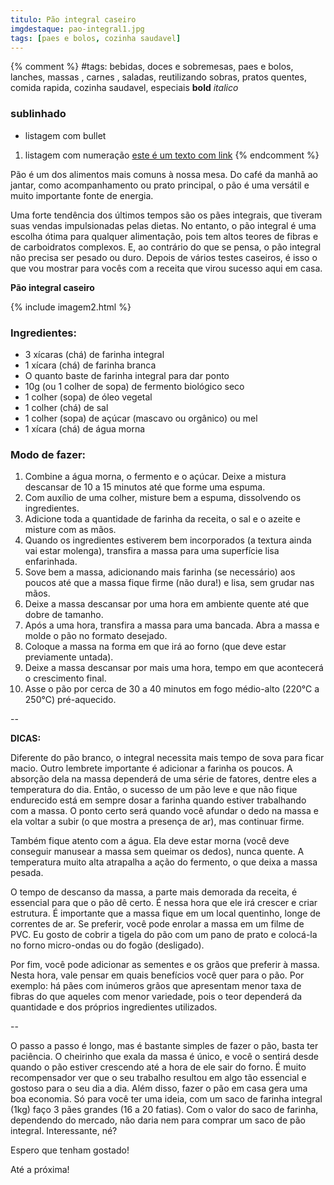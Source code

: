 ```yaml
---
titulo: Pão integral caseiro
imgdestaque: pao-integral1.jpg
tags: [paes e bolos, cozinha saudavel]
---
```

{% comment %}
#tags: bebidas, doces e sobremesas, paes e bolos, lanches, massas , carnes , saladas, reutilizando sobras, pratos quentes, comida rapida, cozinha saudavel, especiais
**bold**
*italico*
### sublinhado
* listagem com bullet
1. listagem com numeração
[este é um texto com link](https://www.enderecodolink.com)
{% endcomment %}

Pão é um dos alimentos mais comuns à nossa mesa. Do café da manhã ao jantar, como acompanhamento ou prato principal, o pão é uma versátil e muito importante fonte de energia. 

Uma forte tendência dos últimos tempos são os pães integrais, que tiveram suas vendas impulsionadas pelas dietas. No entanto, o pão integral é uma escolha ótima para qualquer alimentação, pois tem altos teores de fibras e de carboidratos complexos. E, ao contrário do que se pensa, o pão integral não precisa ser pesado ou duro. Depois de vários testes caseiros, é isso o que vou mostrar para vocês com a receita que virou sucesso aqui em casa. 

**Pão integral caseiro**

{% include imagem2.html %}

### Ingredientes:

* 3 xícaras (chá) de farinha integral
* 1 xícara (chá) de farinha branca
* O quanto baste de farinha integral para dar ponto
* 10g (ou 1 colher de sopa) de fermento biológico seco 
* 1 colher (sopa) de óleo vegetal 
* 1 colher (chá) de sal
* 1 colher (sopa) de açúcar (mascavo ou orgânico) ou mel
* 1 xícara (chá) de água morna

### Modo de fazer:

1. Combine a água morna, o fermento e o açúcar. Deixe a mistura descansar de 10 a 15 minutos até que forme uma espuma.
2. Com auxílio de uma colher, misture bem a espuma, dissolvendo os ingredientes.
3. Adicione toda a quantidade de farinha da receita, o sal e o azeite e misture com as mãos.
4. Quando os ingredientes estiverem bem incorporados (a textura ainda vai estar molenga), transfira a massa para uma superfície lisa enfarinhada.
5. Sove bem a massa, adicionando mais farinha (se necessário) aos poucos até que a massa fique firme (não dura!) e lisa, sem grudar nas mãos.
6. Deixe a massa descansar por uma hora em ambiente quente até que dobre de tamanho.
7. Após a uma hora, transfira a massa para uma bancada. Abra a massa e molde o pão no formato desejado.
8. Coloque a massa na forma em que irá ao forno (que deve estar previamente untada).
9. Deixe a massa descansar por mais uma hora, tempo em que acontecerá o crescimento final.
10. Asse o pão por cerca de 30 a 40 minutos em fogo médio-alto (220°C a 250°C) pré-aquecido.

--

**DICAS:**

Diferente do pão branco, o integral necessita mais tempo de sova para ficar macio. Outro lembrete importante é adicionar a farinha os poucos. A absorção dela na massa dependerá de uma série de fatores, dentre eles a temperatura do dia. Então, o sucesso de um pão leve e que não fique endurecido está em sempre dosar a farinha quando estiver trabalhando com a massa. O ponto certo será quando você afundar o dedo na massa e ela voltar a subir (o que mostra a presença de ar), mas continuar firme. 

Também fique atento com a água. Ela deve estar morna (você deve conseguir manusear a massa sem queimar os dedos), nunca quente. A temperatura muito alta atrapalha a ação do fermento, o que deixa a massa pesada. 

O tempo de descanso da massa, a parte mais demorada da receita, é essencial para que o pão dê certo. É nessa hora que ele irá crescer e criar estrutura. É importante que a massa fique em um local quentinho, longe de correntes de ar. Se preferir, você pode enrolar a massa em um filme de PVC. Eu gosto de cobrir a tigela do pão com um pano de prato e colocá-la no forno micro-ondas ou do fogão (desligado). 

Por fim, você pode adicionar as sementes e os grãos que preferir à massa. Nesta hora, vale pensar em quais benefícios você quer para o pão. Por exemplo: há pães com inúmeros grãos que apresentam menor taxa de fibras do que aqueles com menor variedade, pois o teor dependerá da quantidade e dos próprios ingredientes utilizados. 

--

O passo a passo é longo, mas é bastante simples de fazer o pão, basta ter paciência. O cheirinho que exala da massa é único, e você o sentirá desde quando o pão estiver crescendo até a hora de ele sair do forno. É muito recompensador ver que o seu trabalho resultou em algo tão essencial e gostoso para o seu dia a dia. Além disso, fazer o pão em casa gera uma boa economia. Só para você ter uma ideia, com um saco de farinha integral (1kg) faço 3 pães grandes (16 a 20 fatias). Com o valor do saco de farinha, dependendo do mercado, não daria nem para comprar um saco de pão integral. Interessante, né?

Espero que tenham gostado!

Até a próxima! 